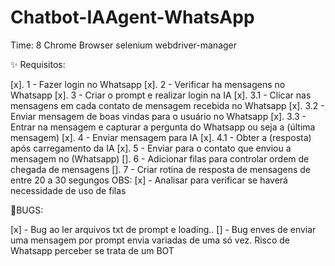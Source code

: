 # Chatbot-IAAgent-WhatsApp

Time: 8
Chrome Browser
selenium
webdriver-manager

✨ Requisitos:

[x]. 1 - Fazer login no Whatsapp
[x]. 2 - Verificar ha mensagens no Whatsapp
[x]. 3 - Criar o prompt e realizar login na IA
[x]. 3.1 - Clicar nas mensagens em cada contato de mensagem recebida no Whatsapp
[x]. 3.2 - Enviar mensagem de boas vindas para o usuário no Whatsapp
[x]. 3.3 - Entrar na mensagem e capturar a pergunta do Whatsapp ou seja a (última mensagem)
[x]. 4 - Enviar mensagem para IA
[x]. 4.1 - Obter a (resposta) após carregamento da IA 
[x]. 5 - Enviar para o contato que enviou a mensagem no (Whatsapp)
[]. 6 - Adicionar filas para controlar ordem de chegada de mensagens
[]. 7 - Criar rotina de resposta de mensagens de entre 20 a 30 segungos
OBS: 
[x] - Analisar para verificar se haverá necessidade de uso de filas

🐛BUGS: 

[x] - Bug ao ler arquivos txt de prompt e loading..
[] - Bug enves de enviar uma mensagem por prompt envia variadas de uma só vez. Risco de Whatsapp perceber
se trata de um BOT